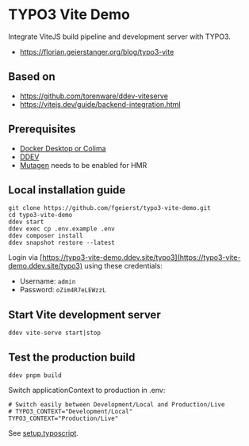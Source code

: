 # TYPO3 Vite Demo

Integrate ViteJS build pipeline and development server with TYPO3.

- https://florian.geierstanger.org/blog/typo3-vite
  

## Based on

- https://github.com/torenware/ddev-viteserve
- https://vitejs.dev/guide/backend-integration.html


## Prerequisites

- [Docker Desktop or Colima](https://ddev.readthedocs.io/en/latest/users/install/docker-installation/)
- [DDEV](https://ddev.readthedocs.io/en/latest/)
- [Mutagen](https://ddev.readthedocs.io/en/latest/users/install/performance/#mutagen) needs to be enabled for HMR


## Local installation guide

	git clone https://github.com/fgeierst/typo3-vite-demo.git
	cd typo3-vite-demo
	ddev start
	ddev exec cp .env.example .env
	ddev composer install
	ddev snapshot restore --latest
	
Login via [https://typo3-vite-demo.ddev.site/typo3](https://typo3-vite-demo.ddev.site/typo3) using these credentials:

- Username: `admin`
- Password: `oZim4R7eLEWzzL`


## Start Vite development server 

	ddev vite-serve start|stop


## Test the production build

	ddev pnpm build

Switch applicationContext to production in .env:

	# Switch easily between Development/Local and Production/Live
	# TYPO3_CONTEXT="Development/Local"
	TYPO3_CONTEXT="Production/Live"

See [setup.typoscript](https://github.com/fgeierst/typo3-vite-demo/blob/master/packages/typo3_vite_demo/Configuration/TypoScript/setup.typoscript#L177).
